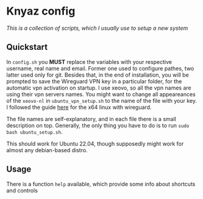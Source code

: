 # Knyaz config
*This is a collection of scripts, which I usually use to setup a new system*

## Quickstart
In ```config.sh``` you **MUST** replace the variables with your respective username, real name and email.  Former one used to configure pathes, two latter used only for git. Besides that, in the end of installation, you will be prompted to save the Wireguard VPN key in a particular folder, for the automatic vpn activation on startup. I use xeovo, so all the vpn names are using their vpn servers names. You might want to change all appeareances of the ```xeovo-nl``` in ```ubuntu_vpn_setup.sh``` to the name of the file with your key. I followed the guide [here](https://xeovo.com/guides/) for the x64 linux with wireguard. 

The file names are self-explanatory, and in each file there is a small description on top. Generally, the only thing you have to do is to run ```sudo bash ubuntu_setup.sh```.

This should work for Ubuntu 22.04, though supposedly might work for almost any debian-based distro. 

## Usage
There is a function ```help``` available, which provide some info about shortcuts and controls